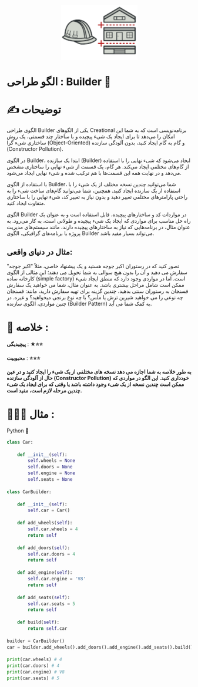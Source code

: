 <p align="center">
  <img src="https://github.com/mojtabapaso/Design-Pattern-Persian/blob/main/img/Creational/builder-mini.png" height="150px" />
</p>

# الگو طراحی :  Builder 👷
 
# ✍️ توضیحات 
الگوی طراحی Builder یکی از الگوهای Creational برنامه‌نویسی است که به شما این امکان را می‌دهد تا برای ایجاد یک شیء پیچیده و با ساختار چند قسمتی، یک روش ساختاری شیء گرا (Object-Oriented) و گام به گام ایجاد کنید، بدون آلودگی سازنده (Constructor Pollution).

در الگوی Builder، ابتدا یک سازنده (Builder) ایجاد می‌شود که شیء نهایی را با استفاده از گام‌های مختلفی ایجاد می‌کند. هر گام، یک قسمت از شیء نهایی را ساختاری مشخص می‌دهد و در نهایت همه این قسمت‌ها با هم ترکیب شده و شیء نهایی ایجاد می‌شود.

با استفاده از الگوی Builder، شما می‌توانید چندین نسخه مختلف از یک شیء را با استفاده از یک سازنده ایجاد کنید. همچنین، شما می‌توانید گام‌های ساخت شیء را به راحتی پارامترهای مختلفی تغییر دهید و بدون نیاز به تغییر کد، شیء نهایی را با ساختاری متفاوت ایجاد کنید.

الگوی Builder در مواردات کد و ساختار‌های پیچیده، قابل استفاده است و به عنوان یک راه حل مناسب برای مواردی که ایجاد یک شیء پیچیده و طولانی است، به کار می‌رود. به عنوان مثال، در برنامه‌هایی که نیاز به ساختار‌های پیچیده دارند، مانند سیستم‌های مدیریت پروژه یا برنامه‌های گرافیکی، الگوی Builder می‌تواند بسیار مفید باشد.

## مثال در دنیای واقعی:
تصور کنید که در رستوران اکبر جوجه هستید و یک پیشنهاد خاصی، مثلاً "اکبر جوجه" سفارش می دهید و آن را بدون هیچ سوالی به شما تحویل می دهند؛ این مثالی از الگوی کارخانه ساده (simple factory) است. اما در مواردی وجود دارد که منطق ایجاد شیء ممکن است شامل مراحل بیشتری باشد. به عنوان مثال، شما می خواهید یک سفارش فسنجان به رستوران سنتی بدهید، چندین گزینه برای تهیه سفارش دارید، مانند: فسنجان چه نوعی را می خواهید شیرین ترش یا ملس؟ با چه نوع برنجی میخواهید؟ و غیره. در چنین مواردی، الگوی سازنده (Builder Pattern) به کمک شما می آید.


 # 📝 خلاصه :
**پیچیدیگی** : **★⭐⭐** 

م**حبوبیت** : **⭐⭐⭐**

**به طور خلاصه به شما اجازه می دهد نسخه های مختلفی از یک شیء را ایجاد کنید و در عین حال از آلودگی سازنده (Constructor Pollution) خودداری کنید. این الگو در مواردی که ممکن است چندین نسخه از یک شیء وجود داشته باشد یا وقتی که برای ایجاد یک شیء چندین مرحله لازم است، مفید است.**

# 👨🏻‍💻 مثال  :
Python 🐍 


```python
class Car:

    def __init__(self):
        self.wheels = None
        self.doors = None
        self.engine = None
        self.seats = None

class CarBuilder:

    def __init__(self):
        self.car = Car()

    def add_wheels(self):
        self.car.wheels = 4
        return self
    
    def add_doors(self):
        self.car.doors = 4
        return self

    def add_engine(self):
        self.car.engine = 'V8'
        return self 

    def add_seats(self):
        self.car.seats = 5
        return self

    def build(self):
        return self.car

builder = CarBuilder()
car = builder.add_wheels().add_doors().add_engine().add_seats().build()

print(car.wheels) # 4
print(car.doors) # 4
print(car.engine) # V8 
print(car.seats) # 5
```

